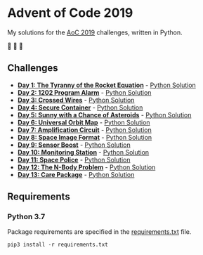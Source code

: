 # Advent of Code 2019

My solutions for the [AoC 2019](https://adventofcode.com/2019) challenges, written in Python.

:christmas_tree: :christmas_tree: :christmas_tree:

## Challenges

- **[Day 1: The Tyranny of the Rocket Equation](https://adventofcode.com/2019/day/1)** - [Python Solution](src/day1.py)
- **[Day 2: 1202 Program Alarm](https://adventofcode.com/2019/day/2)** - [Python Solution](src/day2.py)
- **[Day 3: Crossed Wires](https://adventofcode.com/2019/day/3)** - [Python Solution](src/day3.py)
- **[Day 4: Secure Container](https://adventofcode.com/2019/day/4)** - [Python Solution](src/day4.py)
- **[Day 5: Sunny with a Chance of Asteroids](https://adventofcode.com/2019/day/5)** - [Python Solution](src/day5.py)
- **[Day 6: Universal Orbit Map](https://adventofcode.com/2019/day/6)** - [Python Solution](src/day6.py)
- **[Day 7: Amplification Circuit](https://adventofcode.com/2019/day/7)** - [Python Solution](src/day7.py)
- **[Day 8: Space Image Format](https://adventofcode.com/2019/day/8)** - [Python Solution](src/day8.py)
- **[Day 9: Sensor Boost](https://adventofcode.com/2019/day/9)** - [Python Solution](src/day9.py)
- **[Day 10: Monitoring Station](https://adventofcode.com/2019/day/10)** - [Python Solution](src/day10.py)
- **[Day 11: Space Police](https://adventofcode.com/2019/day/11)** - [Python Solution](src/day11.py)
- **[Day 12: The N-Body Problem](https://adventofcode.com/2019/day/12)** - [Python Solution](src/day12.py)
- **[Day 13: Care Package](https://adventofcode.com/2019/day/13)** - [Python Solution](src/day13.py)

## Requirements

### Python 3.7

Package requirements are specified in the [requirements.txt](requirements.txt) file.

```
pip3 install -r requirements.txt
```
